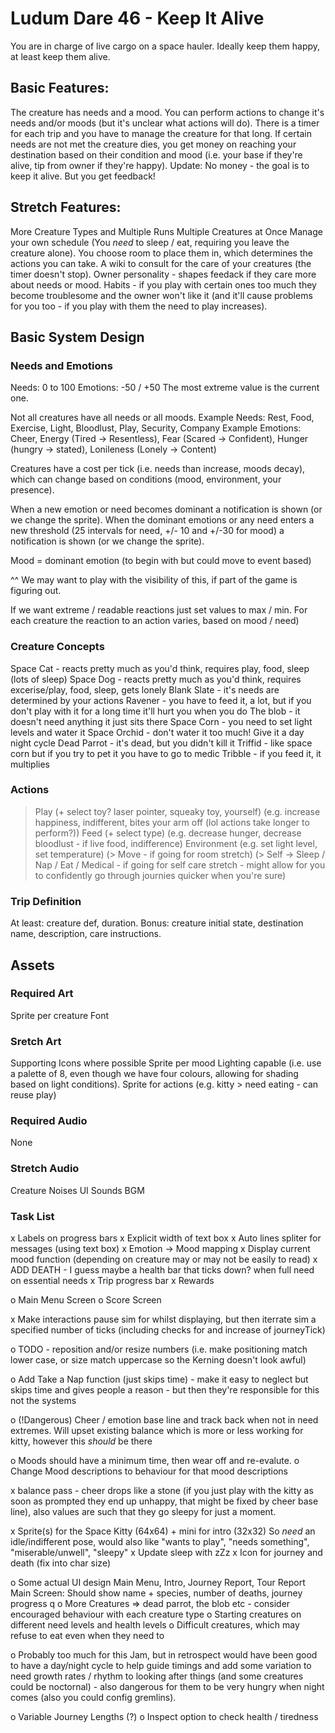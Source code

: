 # Ludum Dare 46 - Keep It Alive
You are in charge of live cargo on a space hauler. Ideally keep them happy, at least keep them alive.

## Basic Features:
The creature has needs and a mood.
You can perform actions to change it's needs and/or moods (but it's unclear what actions will do).
There is a timer for each trip and you have to manage the creature for that long.
If certain needs are not met the creature dies, you get money on reaching your destination based on their condition and mood (i.e. your base if they're alive, tip from owner if they're happy).
Update: No money - the goal is to keep it alive. But you get feedback!

## Stretch Features:
More Creature Types and Multiple Runs
Multiple Creatures at Once
Manage your own schedule (You *need* to sleep / eat, requiring you leave the creature alone).
You choose room to place them in, which determines the actions you can take.
A wiki to consult for the care of your creatures (the timer doesn't stop).
Owner personality - shapes feedack if they care more about needs or mood.
Habits - if you play with certain ones too much they become troublesome and the owner won't like it (and it'll cause problems for you too - if you play with them the need to play increases).

## Basic System Design
### Needs and Emotions
Needs: 0 to 100
Emotions: -50 / +50 
The most extreme value is the current one.

Not all creatures have all needs or all moods.
Example Needs: Rest, Food, Exercise, Light, Bloodlust, Play, Security, Company
Example Emotions: Cheer, Energy (Tired -> Resentless), Fear (Scared -> Confident), Hunger (hungry -> stated), Lonileness (Lonely -> Content)

Creatures have a cost per tick (i.e. needs than increase, moods decay), which can change based on conditions (mood, environment, your presence).

When a new emotion or need becomes dominant a notification is shown (or we change the sprite).
When the dominant emotions or any need enters a new threshold (25 intervals for need, +/- 10 and +/-30 for mood) a notification is shown (or we change the sprite).

Mood = dominant emotion (to begin with but could move to event based)

^^ We may want to play with the visibility of this, if part of the game is figuring out.

If we want extreme / readable reactions just set values to max / min. For each creature the reaction to an action varies, based on mood / need)

### Creature Concepts
Space Cat - reacts pretty much as you'd think, requires play, food, sleep (lots of sleep)
Space Dog - reacts pretty much as you'd think, requires excerise/play, food, sleep, gets lonely
Blank Slate - it's needs are determined by your actions
Ravener - you have to feed it, a lot, but if you don't play with it for a long time it'll hurt you
when you do
The blob - it doesn't need anything it just sits there
Space Corn - you need to set light levels and water it
Space Orchid - don't water it too much! Give it a day night cycle
Dead Parrot - it's dead, but you didn't kill it
Triffid - like space corn but if you try to pet it you have to go to medic
Tribble - if you feed it, it multiplies

### Actions
> Play (+ select toy? laser pointer, squeaky toy, yourself) (e.g. increase happiness, indifferent, bites your arm off (lol actions take longer to perform?))
> Feed (+ select type) (e.g. decrease hunger, decrease bloodlust - if live food, indifference)
> Environment (e.g. set light level, set temperature)
(> Move - if going for room stretch)
(> Self -> Sleep / Nap / Eat / Medical - if going for self care stretch - might allow for you to confidently go through journies quicker when you're sure) 

### Trip Definition
At least: creature def, duration.
Bonus: creature initial state, destination name, description, care instructions.

## Assets
### Required Art
Sprite per creature
Font

### Sretch Art
Supporting Icons where possible
Sprite per mood
Lighting capable (i.e. use a palette of 8, even though we have four colours, allowing for shading based on light conditions). 
Sprite for actions (e.g. kitty > need eating - can reuse play)

### Required Audio
None

### Stretch Audio
Creature Noises
UI Sounds
BGM

### Task List
x Labels on progress bars
x Explicit width of text box
x Auto lines spliter for messages (using text box)
x Emotion -> Mood mapping
x Display current mood function (depending on creature may or may not be easily to read)
x ADD DEATH - I guess maybe a health bar that ticks down? when full need on essential needs
x Trip progress bar
x Rewards

o Main Menu Screen
o Score Screen

x Make interactions pause sim for whilst displaying, but then iterrate sim a specified number of ticks (including checks for and increase of journeyTick)

o TODO - reposition and/or resize numbers (i.e. make positioning match lower case, or size match uppercase so the Kerning doesn't look awful)

o Add Take a Nap function (just skips time) - make it easy to neglect but skips time and gives people a reason - but then they're responsible for this not the systems

o (!Dangerous) Cheer / emotion base line and track back when not in need extremes.
	Will upset existing balance which is more or less working for kitty, however this *should* be there

o Moods should have a minimum time, then wear off and re-evalute.
o Change Mood descriptions to behaviour for that mood descriptions

x balance pass - cheer drops like a stone (if you just play with the kitty as soon as prompted they end up unhappy, that might be fixed by cheer base line), also values are such that they go sleepy for just a moment. 

x Sprite(s) for the Space Kitty (64x64) + mini for intro (32x32)
	So *need* an idle/indifferent pose, would also like "wants to play", "needs something", "miserable/unwell", "sleepy"
	x Update sleep with zZz
	x Icon for journey and death (fix into char size)

o Some actual UI design
	Main Menu, Intro, Journey Report, Tour Report
	Main Screen: Should show name + species, number of deaths, journey progress
q
o More Creatures => dead parrot, the blob etc - consider encouraged behaviour with each creature type
	o Starting creatures on different need levels and health levels
	o Difficult creatures, which may refuse to eat even when they need to

o Probably too much for this Jam, but in retrospect would have been good to have a day/night cycle to help guide timings and add some variation to need growth rates / rhythm to looking after things (and some creatures could be noctornal) - also dangerous for them to be very hungry when night comes (also you could config gremlins).

o Variable Journey Lengths
(?) o Inspect option to check health / tiredness

